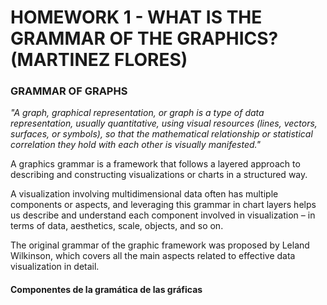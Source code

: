# HOMEWORK 1 - WHAT IS THE GRAMMAR OF THE GRAPHICS? (MARTINEZ FLORES)

### GRAMMAR OF GRAPHS 

_"A graph, graphical representation, or graph is a type of data representation, usually quantitative, using visual resources (lines, vectors, surfaces, or symbols), so that the mathematical relationship or statistical correlation they hold with each other is visually manifested."_

A graphics grammar is a framework that follows a layered approach to describing and constructing visualizations or charts in a structured way.

A visualization involving multidimensional data often has multiple components or aspects, and leveraging this grammar in chart layers helps us describe and understand each component involved in visualization – in terms of data, aesthetics, scale, objects, and so on.

The original grammar of the graphic framework was proposed by Leland Wilkinson, which covers all the main aspects related to effective data visualization in detail.

#### Componentes de la gramática de las gráficas 